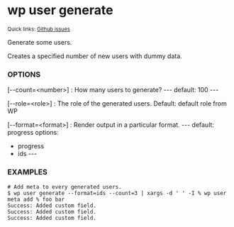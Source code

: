 # wp user generate

<small>Quick links: <a href="https://github.com/wp-cli/wp-cli/issues?q=is%3Aopen+label%3Acommand%3Auser-generate+sort%3Aupdated-desc">Github issues</a></small>

Generate some users.

Creates a specified number of new users with dummy data.

### OPTIONS

[\--count=&lt;number&gt;]
: How many users to generate?
\---
default: 100
\---

[\--role=&lt;role&gt;]
: The role of the generated users. Default: default role from WP

[\--format=&lt;format&gt;]
: Render output in a particular format.
\---
default: progress
options:
  - progress
  - ids
\---

### EXAMPLES

    # Add meta to every generated users.
    $ wp user generate --format=ids --count=3 | xargs -d ' ' -I % wp user meta add % foo bar
    Success: Added custom field.
    Success: Added custom field.
    Success: Added custom field.



